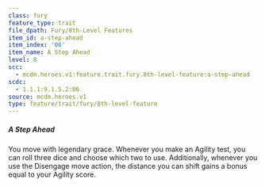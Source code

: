 ```yaml
---
class: fury
feature_type: trait
file_dpath: Fury/8th-Level Features
item_id: a-step-ahead
item_index: '06'
item_name: A Step Ahead
level: 8
scc:
  - mcdm.heroes.v1:feature.trait.fury.8th-level-feature:a-step-ahead
scdc:
  - 1.1.1:9.1.5.2:06
source: mcdm.heroes.v1
type: feature/trait/fury/8th-level-feature
---
```


##### A Step Ahead

You move with legendary grace. Whenever you make an Agility test, you can roll three dice and choose which two to use. Additionally, whenever you use the Disengage move action, the distance you can shift gains a bonus equal to your Agility score.
